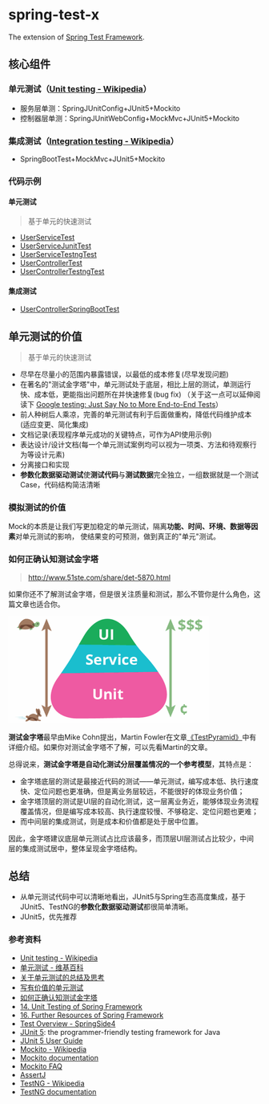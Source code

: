 

spring-test-x
======

The extension of 
[Spring Test Framework](https://docs.spring.io/spring-framework/reference/testing.html).


## 核心组件

### 单元测试（[Unit testing - Wikipedia](https://en.wikipedia.org/wiki/Unit_testing)）
* 服务层单测：SpringJUnitConfig+JUnit5+Mockito
* 控制器层单测：SpringJUnitWebConfig+MockMvc+JUnit5+Mockito

### 集成测试（[Integration testing - Wikipedia](https://en.wikipedia.org/wiki/Integration_testing)）
* SpringBootTest+MockMvc+JUnit5+Mockito

### 代码示例

#### 单元测试
> 基于单元的快速测试

* [UserServiceTest](/src/test/java/com/test/service/UserServiceTest.java)
* [UserServiceJunitTest](/src/test/java/com/test/service/UserServiceJunitTest.java)
* [UserServiceTestngTest](/src/test/java/com/test/service/UserServiceTestngTest.java)
* [UserControllerTest](/src/test/java/com/test/web/controller/UserControllerTest.java)
* [UserControllerTestngTest](/src/test/java/com/test/web/controller/UserControllerTestngTest.java)

#### 集成测试
* [UserControllerSpringBootTest](/src/test/java/com/test/web/controller/UserControllerSpringBootTest.java)


## 单元测试的价值
> 基于单元的快速测试

* 尽早在尽量小的范围内暴露错误，以最低的成本修复(尽早发现问题)
* 在著名的"测试金字塔"中，单元测试处于底层，相比上层的测试，单测运行快、成本低，更能指出问题所在并快速修复(bug fix)
（关于这一点可以延伸阅读下 [Google testing: Just Say No to More End-to-End Tests](https://testing.googleblog.com/2015/04/just-say-no-to-more-end-to-end-tests.html)）
* 前人种树后人乘凉，完善的单元测试有利于后面做重构，降低代码维护成本(适应变更、简化集成)
* 文档记录(表现程序单元成功的关键特点，可作为API使用示例)
* 表达设计/设计文档(每一个单元测试案例均可以视为一项类、方法和待观察行为等设计元素)
* 分离接口和实现
* **参数化数据驱动测试**使**测试代码**与**测试数据**完全独立，一组数据就是一个测试Case，代码结构简洁清晰

### 模拟测试的价值
Mock的本质是让我们写更加稳定的单元测试，隔离**功能、时间、环境、数据等因素**对单元测试的影响，
使结果变的可预测，做到真正的"单元"测试。

### 如何正确认知测试金字塔
> http://www.51ste.com/share/det-5870.html

如果你还不了解测试金字塔，但是很关注质量和测试，那么不管你是什么角色，这篇文章也适合你。

![测试金字塔](images/1.测试金字塔.png)

**测试金字塔**最早由Mike Cohn提出，Martin Fowler在文章[《TestPyramid》](https://martinfowler.com/bliki/TestPyramid.html)中有详细介绍。如果你对测试金字塔不了解，可以先看Martin的文章。

总得说来，**测试金字塔是自动化测试分层覆盖情况的一个参考模型**，其特点是：
* 金字塔底层的测试是最接近代码的测试——单元测试，编写成本低、执行速度快、定位问题也更准确，但是离业务层较远，不能很好的体现业务价值；
* 金字塔顶层的测试是UI层的自动化测试，这一层离业务近，能够体现业务流程覆盖情况，但是编写成本较高、执行速度较慢、不够稳定、定位问题也更难；
* 而中间层的集成测试，则是成本和价值都是处于居中位置。

因此，金字塔建议底层单元测试占比应该最多，而顶层UI层测试占比较少，中间层的集成测试居中，整体呈现金字塔结构。


## 总结
* 从单元测试代码中可以清晰地看出，JUnit5与Spring生态高度集成，基于JUnit5、TestNG的**参数化数据驱动测试**都很简单清晰。
* JUnit5，优先推荐


### 参考资料
* [Unit testing - Wikipedia](https://en.wikipedia.org/wiki/Unit_testing)
* [单元测试 - 维基百科](https://zh.wikipedia.org/wiki/单元测试)
* [关于单元测试的总结及思考](http://ju.outofmemory.cn/entry/321814)
* [写有价值的单元测试](https://yq.aliyun.com/articles/93804)
* [如何正确认知测试金字塔](https://www.51ste.com/share/det-5870.html)
* [14. Unit Testing of Spring Framework](http://docs.spring.io/spring/docs/current/spring-framework-reference/html/unit-testing.html)
* [16. Further Resources of Spring Framework](http://docs.spring.io/spring/docs/current/spring-framework-reference/html/testing-resources.html)
* [Test Overview - SpringSide4](https://github.com/springside/springside4/wiki/Test-Overview)
* [JUnit 5](https://junit.org/junit5/): the programmer-friendly testing framework for Java
* [JUnit 5 User Guide](https://junit.org/junit5/docs/current/user-guide/)
* [Mockito - Wikipedia](https://en.wikipedia.org/wiki/Mockito)
* [Mockito documentation](http://site.mockito.org/mockito/docs/current/org/mockito/Mockito.html)
* [Mockito FAQ](https://github.com/mockito/mockito/wiki/FAQ)
* [AssertJ](http://joel-costigliola.github.io/assertj/)
* [TestNG - Wikipedia](https://en.wikipedia.org/wiki/TestNG)
* [TestNG documentation](http://testng.org/doc/documentation-main.html)

